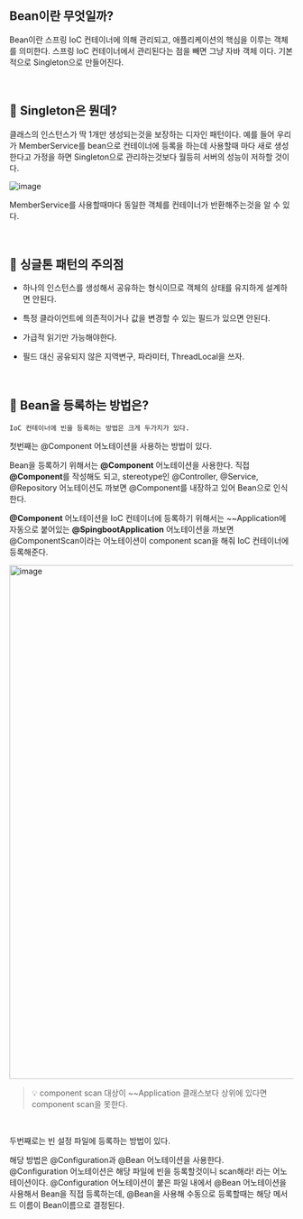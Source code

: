 ## Bean이란 무엇일까?

Bean이란 스프링 IoC 컨테이너에 의해 관리되고, 애플리케이션의 핵심을 이루는 객체를 의미한다. 스프링 IoC 컨테이너에서 관리된다는 점을 빼면 그냥 자바 객체 이다. 기본적으로 Singleton으로 만들어진다.

<br>

## 🤔 Singleton은 뭔데?

클래스의 인스턴스가 딱 1개만 생성되는것을 보장하는 디자인 패턴이다.
예를 들어 우리가 MemberService를 bean으로 컨테이너에 등록을 하는데 사용할때 마다 새로 생성한다고 가정을 하면 Singleton으로 관리하는것보다 월등히 서버의 성능이 저하할 것이다. 


![image](https://user-images.githubusercontent.com/82089918/211445270-fdf24252-8ad7-4912-b089-83337f325aca.png)

MemberService를 사용할때마다 동일한 객체를 컨테이너가 반환해주는것을 알 수 있다.

<br>

## 🚨 싱글톤 패턴의 주의점

- 하나의 인스턴스를 생성해서 공유하는 형식이므로 객체의 상태를 유지하게 설계하면 안된다.

- 특정 클라이언트에 의존적이거나 값을 변경할 수 있는 필드가 있으면 안된다.

- 가급적 읽기만 가능해야한다.

- 필드 대신 공유되지 않은 지역변구, 파라미터, ThreadLocal을 쓰자.

<br>

## 🦖 Bean을 등록하는 방법은?

    IoC 컨테이너에 빈을 등록하는 방법은 크게 두가지가 있다.

첫번째는 @Component 어노테이션을 사용하는 방법이 있다.

Bean을 등록하기 위해서는 **@Component** 어노테이션을 사용한다. 
직접 **@Component**를 작성해도 되고, stereotype인 @Controller, @Service, @Repository 어노테이션도 까보면 @Component를 내장하고 있어 
Bean으로 인식한다.

**@Component** 어노테이션을 IoC 컨테이너에 등록하기 위해서는 ~~Application에 자동으로 붙어있는 **@SpingbootApplication** 어노테이션을 까보면 @ComponentScan이라는 어노테이션이 component scan을 해줘 IoC 컨테이너에 등록해준다.

<img width="912" alt="image" src="https://user-images.githubusercontent.com/82089918/211448698-5d6dedaf-269f-4299-ae4a-5fb394ddf824.png">

<br>

> 💡 component scan 대상이 ~~Application 클래스보다 상위에 있다면 component scan을 못한다.

<br>

두번째로는 빈 설정 파일에 등록하는 방법이 있다.

해당 방법은 @Configuration과 @Bean 어노테이션을 사용한다.
<br>
@Configuration 어노테이션은 해당 파일에 빈을 등록할것이니 scan해라! 라는 어노테이션이다. @Configuration 어노테이션이 붙은 파일 내에서 @Bean 어노테이션을 사용해서 Bean을 직접 등록하는데, @Bean을 사용해 수동으로 등록할때는 해당 메서드 이름이 Bean이름으로 결정된다.

